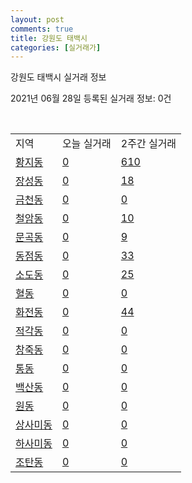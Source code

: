 ```yaml
---
layout: post
comments: true
title: 강원도 태백시
categories: [실거래가]
---
```


강원도 태백시 실거래 정보

2021년 06월 28일 등록된 실거래 정보: 0건

<script type="text/javascript">
  google.charts.load('current', {'packages':['corechart']});
  google.charts.setOnLoadCallback(drawChart);

  function drawChart() {
    var data = google.visualization.arrayToDataTable([['거래일', '매매', '전월세', '전매'], ['20-06', 6, 1, 0], ['20-07', 66, 30, 0], ['20-08', 41, 13, 0], ['20-09', 40, 10, 0], ['20-10', 32, 7, 0], ['20-11', 53, 10, 0], ['20-12', 60, 15, 0], ['21-01', 43, 15, 0], ['21-02', 41, 15, 0], ['21-03', 60, 15, 0], ['21-04', 60, 9, 0], ['21-05', 62, 11, 0], ['21-06', 30, 4, 0]]);

    var options = {
      title: '최근 유형별 거래량 추이',
      legend: { position: 'bottom' }
    };

    var chart = new google.visualization.LineChart(document.getElementById('columnchart_material'));
    chart.draw(data, (options));
  }
</script>

<div id="columnchart_material" style="width: 100%; margin-left: -35px"></div>
<br>
<table class="sortable">
  <tr>
    <td>지역</td>
    <td>오늘 실거래</td>
    <td>2주간 실거래</td>
  </tr>

  
  <tr class="item">
    <td><a href="4219010100.html">황지동</a></td>
    <td><a href="4219010100.html">0</a></td>
    <td><a href="4219010100.html">610</a></td>
  </tr>
    

  <tr class="item">
    <td><a href="4219010200.html">장성동</a></td>
    <td><a href="4219010200.html">0</a></td>
    <td><a href="4219010200.html">18</a></td>
  </tr>
    

  <tr class="item">
    <td><a href="4219010300.html">금천동</a></td>
    <td><a href="4219010300.html">0</a></td>
    <td><a href="4219010300.html">0</a></td>
  </tr>
    

  <tr class="item">
    <td><a href="4219010400.html">철암동</a></td>
    <td><a href="4219010400.html">0</a></td>
    <td><a href="4219010400.html">10</a></td>
  </tr>
    

  <tr class="item">
    <td><a href="4219010500.html">문곡동</a></td>
    <td><a href="4219010500.html">0</a></td>
    <td><a href="4219010500.html">9</a></td>
  </tr>
    

  <tr class="item">
    <td><a href="4219010600.html">동점동</a></td>
    <td><a href="4219010600.html">0</a></td>
    <td><a href="4219010600.html">33</a></td>
  </tr>
    

  <tr class="item">
    <td><a href="4219010700.html">소도동</a></td>
    <td><a href="4219010700.html">0</a></td>
    <td><a href="4219010700.html">25</a></td>
  </tr>
    

  <tr class="item">
    <td><a href="4219010800.html">혈동</a></td>
    <td><a href="4219010800.html">0</a></td>
    <td><a href="4219010800.html">0</a></td>
  </tr>
    

  <tr class="item">
    <td><a href="4219010900.html">화전동</a></td>
    <td><a href="4219010900.html">0</a></td>
    <td><a href="4219010900.html">44</a></td>
  </tr>
    

  <tr class="item">
    <td><a href="4219011000.html">적각동</a></td>
    <td><a href="4219011000.html">0</a></td>
    <td><a href="4219011000.html">0</a></td>
  </tr>
    

  <tr class="item">
    <td><a href="4219011100.html">창죽동</a></td>
    <td><a href="4219011100.html">0</a></td>
    <td><a href="4219011100.html">0</a></td>
  </tr>
    

  <tr class="item">
    <td><a href="4219011200.html">통동</a></td>
    <td><a href="4219011200.html">0</a></td>
    <td><a href="4219011200.html">0</a></td>
  </tr>
    

  <tr class="item">
    <td><a href="4219011300.html">백산동</a></td>
    <td><a href="4219011300.html">0</a></td>
    <td><a href="4219011300.html">0</a></td>
  </tr>
    

  <tr class="item">
    <td><a href="4219011400.html">원동</a></td>
    <td><a href="4219011400.html">0</a></td>
    <td><a href="4219011400.html">0</a></td>
  </tr>
    

  <tr class="item">
    <td><a href="4219011500.html">상사미동</a></td>
    <td><a href="4219011500.html">0</a></td>
    <td><a href="4219011500.html">0</a></td>
  </tr>
    

  <tr class="item">
    <td><a href="4219011600.html">하사미동</a></td>
    <td><a href="4219011600.html">0</a></td>
    <td><a href="4219011600.html">0</a></td>
  </tr>
    

  <tr class="item">
    <td><a href="4219011700.html">조탄동</a></td>
    <td><a href="4219011700.html">0</a></td>
    <td><a href="4219011700.html">0</a></td>
  </tr>
    


</table>


    